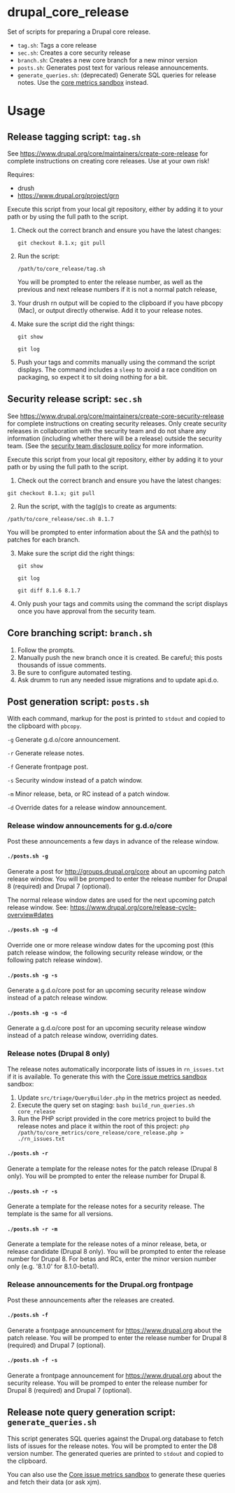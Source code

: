 # drupal_core_release
Set of scripts for preparing a Drupal core release.

- `tag.sh`: Tags a core release
- `sec.sh`: Creates a core security release
- `branch.sh`: Creates a new core branch for a new minor version
- `posts.sh`: Generates post text for various release announcements.
- `generate_queries.sh`: (deprecated) Generate SQL queries for release notes. Use the [core metrics sandbox](https://www.drupal.org/sandbox/xjm/core_metrics) instead.

Usage
=====

Release tagging script: `tag.sh`
----------------------------------

See https://www.drupal.org/core/maintainers/create-core-release for complete
instructions on creating core releases. Use at your own risk!

Requires:
- drush
- https://www.drupal.org/project/grn

Execute this script from your local git repository, either by adding it to your
path or by using the full path to the script.

1. Check out the correct branch and ensure you have the latest changes:

   `git checkout 8.1.x; git pull`

2. Run the script:

   `/path/to/core_release/tag.sh`

   You will be prompted to enter the release number, as well as the previous and
   next release numbers if it is not a normal patch release,
   
3. Your drush rn output will be copied to the clipboard if you have pbcopy
   (Mac), or output directly otherwise. Add it to your release notes.

4. Make sure the script did the right things:

   `git show`
   
   `git log`

5. Push your tags and commits manually using the command the script displays. The
   command includes a `sleep` to avoid a race condition on packaging, so expect it
   to sit doing nothing for a bit.

Security release script: `sec.sh`
----------------------------------

See https://www.drupal.org/core/maintainers/create-core-security-release for complete
instructions on creating security releases. Only create security releases in
collaboration with the security team and do not share any information (including whether
there will be a release) outside the security team. (See the 
[security team disclosure policy](https://www.drupal.org/drupal-security-team/security-team-procedures/drupal-security-team-disclosure-policy-for-security)
for more information.

Execute this script from your local git repository, either by adding it to your
path or by using the full path to the script.

1. Check out the correct branch and ensure you have the latest changes:

  `git checkout 8.1.x; git pull`
   
2. Run the script, with the tag(g)s to create as arguments:

  `/path/to/core_release/sec.sh 8.1.7`

  You will be prompted to enter information about the SA and the path(s) to patches for each branch.

3. Make sure the script did the right things:

   `git show`

   `git log`
   
   `git diff 8.1.6 8.1.7`
   
4. Only push your tags and commits using the command the script displays once you
   have approval from the security team.

Core branching script: `branch.sh`
----------------------------------

1. Follow the prompts.
2. Manually push the new branch once it is created. Be careful; this posts thousands of issue comments.
3. Be sure to configure automated testing.
4. Ask drumm to run any needed issue migrations and to update api.d.o.

Post generation script: `posts.sh`
----------------------------------

With each command, markup for the post is printed to `stdout` and copied to the clipboard with `pbcopy`.

`-g` Generate g.d.o/core announcement.

`-r` Generate release notes.

`-f` Generate frontpage post.

`-s` Security window instead of a patch window.

`-m` Minor release, beta, or RC instead of a patch window.

`-d` Override dates for a release window announcement.

### Release window announcements for g.d.o/core

Post these announcements a few days in advance of the release window.

#### `./posts.sh -g`

Generate a post for http://groups.drupal.org/core about an upcoming patch release window. You will be promped to enter the release number for Drupal 8 (required) and Drupal 7 (optional).

The normal release window dates are used for the next upcoming patch release window. See: https://www.drupal.org/core/release-cycle-overview#dates

#### `./posts.sh -g -d`

Override one or more release window dates for the upcoming post (this patch release window, the following security release window, or the following patch release window).

#### `./posts.sh -g -s`

Generate a g.d.o/core post for an upcoming security release window instead of a patch release window.

#### `./posts.sh -g -s -d`

Generate a g.d.o/core post for an upcoming security release window instead of a patch release window, overriding dates.

### Release notes (Drupal 8 only)

The release notes automatically incorporate lists of issues in `rn_issues.txt` if it is available. To generate this with the [Core issue metrics sandbox](https://www.drupal.org/sandbox/xjm/core_metrics) sandbox:

1. Update `src/triage/QueryBuilder.php` in the metrics project as needed.
2. Execute the query set on staging: 
   `bash build_run_queries.sh core_release`
3. Run the PHP script provided in the core metrics project to build the release notes and place it within the root of this project: 
   `php /path/to/core_metrics/core_release/core_release.php > ./rn_issues.txt`

#### `./posts.sh -r`

Generate a template for the release notes for the patch release (Drupal 8 only). You will be prompted to enter the release number for Drupal 8.

#### `./posts.sh -r -s`

Generate a template for the release notes for a security release. The template is the same for all versions.

#### `./posts.sh -r -m`

Generate a template for the release notes of a minor release, beta, or release candidate (Drupal 8 only). You will be prompted to enter the release number for Drupal 8. For betas and RCs, enter the minor version number only (e.g. '8.1.0' for 8.1.0-beta1).

### Release announcements for the Drupal.org frontpage

Post these announcements after the releases are created.

#### `./posts.sh -f`

Generate a frontpage announcement for https://www.drupal.org about the patch release. You will be promped to enter the release number for Drupal 8 (required) and Drupal 7 (optional).

#### `./posts.sh -f -s`

Generate a frontpage announcement for https://www.drupal.org about the security release. You will be promped to enter the release number for Drupal 8 (required) and Drupal 7 (optional).

Release note query generation script: `generate_queries.sh`
------------------------------------------------

This script generates SQL queries against the Drupal.org database to fetch lists of issues for the release notes. You will be prompted to enter the D8 version number. The generated queries are printed to `stdout` and copied to the clipboard.

You can also use the [Core issue metrics sandbox](https://www.drupal.org/sandbox/xjm/core_metrics) to generate these queries and fetch their data (or ask xjm).

